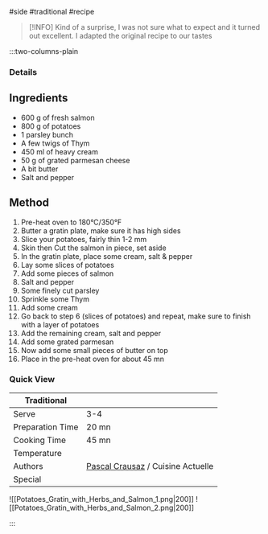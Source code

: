#side #traditional #recipe

> [!INFO]
> Kind of a surprise, I was not sure what to expect and it turned out excellent. I adapted the original recipe to our tastes

:::two-columns-plain

### Details
## Ingredients

- 600 g of fresh salmon
- 800 g of potatoes
- 1 parsley bunch
- A few twigs of Thym
- 450 ml of heavy cream
- 50 g of grated parmesan cheese
- A bit butter
- Salt and pepper


## Method

1. Pre-heat oven to 180°C/350°F
2. Butter a gratin plate, make sure it has high sides
3. Slice your potatoes, fairly thin 1-2 mm
4. Skin then Cut the salmon in piece, set aside
5. In the gratin plate, place some cream, salt & pepper
6. Lay some slices of potatoes
7. Add some pieces of salmon
8. Salt and pepper
9. Some finely cut parsley
10. Sprinkle some Thym
11. Add some cream
12. Go back to step 6 (slices of potatoes) and repeat, make sure to finish with a layer of potatoes
13. Add the remaining cream, salt and pepper
14. Add some grated parmesan
15. Now add some small pieces of butter on top
16. Place in the pre-heat oven for about 45 mn





### Quick View
| Traditional      |                                                |
| ---------------- | ---------------------------------------------- |
| Serve            | 3-4                                            |
| Preparation Time | 20 mn                                          |
| Cooking Time     | 45 mn                                          |
| Temperature      |                                                |
| Authors          | [Pascal Crausaz](mailto:pascal@askpascal.com) / Cuisine Actuelle |
| Special          |                                                |

![[Potatoes_Gratin_with_Herbs_and_Salmon_1.png|200]]
![[Potatoes_Gratin_with_Herbs_and_Salmon_2.png|200]]

:::

